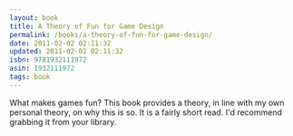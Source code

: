 ```yaml
---
layout: book
title: A Theory of Fun for Game Design
permalink: /books/a-theory-of-fun-for-game-design/
date: 2011-02-02 02:11:32
updated: 2011-02-02 02:11:32
isbn: 9781932111972
asin: 1932111972
tags: book
---
```

What makes games fun? This book provides a theory, in line with my own personal
theory, on why this is so. It is a fairly short read. I'd recommend grabbing it
from your library.
